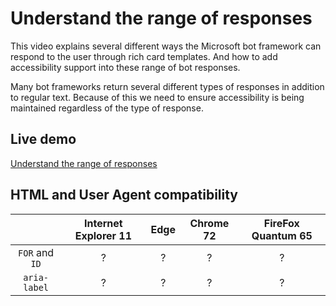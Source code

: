 # Understand the range of responses #
This video explains several different ways the Microsoft bot framework can respond to the user through rich card templates. And how to add accessibility support into these range of bot responses.

Many bot frameworks return several different types of responses in addition to regular text. Because of this we need to ensure accessibility is being maintained regardless of the type of response.

## Live demo ##

[Understand the range of responses](https://canaxess.github.io/canaxess-teaches/chatbot-accessibility-fundamentals/4-understand-range-of-responses/)

## HTML and User Agent compatibility ##

&nbsp;        | Internet Explorer 11 | Edge | Chrome 72 | FireFox Quantum 65
:-------------: |:-------------:| :-----:| :-----:| :-----:
`FOR` and `ID`		| ? | ? | ? | ?
`aria-label`    | ? | ? | ? | ?
